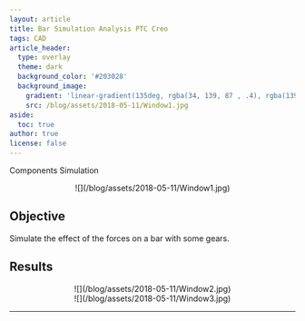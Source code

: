 ```yaml
---
layout: article
title: Bar Simulation Analysis PTC Creo
tags: CAD
article_header:
  type: overlay
  theme: dark
  background_color: '#203028'
  background_image:
    gradient: 'linear-gradient(135deg, rgba(34, 139, 87 , .4), rgba(139, 34, 139, .4))'
    src: /blog/assets/2018-05-11/Window1.jpg
aside:
  toc: true
author: true
license: false
---
```

Components Simulation

<div align="center" markdown="1">
![](/blog/assets/2018-05-11/Window1.jpg)
</div>

<!--more-->
## Objective
<div align="justify" markdown="1">
Simulate the effect of the forces on a bar with some gears.
</div>


## Results
<div align="center" markdown="1">
![](/blog/assets/2018-05-11/Window2.jpg)
</div>

<div align="center" markdown="1">
![](/blog/assets/2018-05-11/Window3.jpg)
</div>


----
<br>
